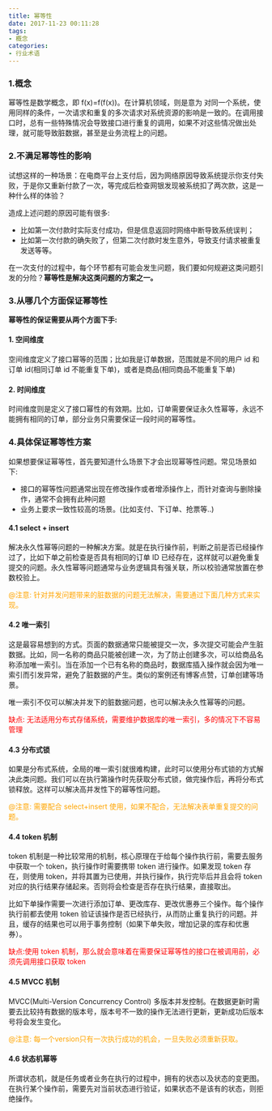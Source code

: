 ```yaml
---
title: 幂等性
date: 2017-11-23 00:11:28
tags:
- 概念
categories:
- 行业术语
---
```




### 1.概念
幂等性是数学概念，即 f(x)=f(f(x))。在计算机领域，则是意为 对同一个系统，使用同样的条件，一次请求和重复的多次请求对系统资源的影响是一致的。在调用接口时，总有一些特殊情况会导致接口进行重复的调用，如果不对这些情况做出处理，就可能导致脏数据，甚至是业务流程上的问题。

### 2.不满足幂等性的影响

试想这样的一种场景：在电商平台上支付后，因为网络原因导致系统提示你支付失败，于是你又重新付款了一次，等完成后检查网银发现被系统扣了两次款，这是一种什么样的体验？

造成上述问题的原因可能有很多:
- 比如第一次付款时实际支付成功，但是信息返回时网络中断导致系统误判；
- 比如第一次付款的确失败了，但第二次付款时发生意外，导致支付请求被重复发送等等。

在一次支付的过程中，每个环节都有可能会发生问题，我们要如何规避这类问题引发的分险？**幂等性是解决这类问题的方案之一。**

### 3.从哪几个方面保证幂等性

**幂等性的保证需要从两个方面下手:**
#### 1. 空间维度
空间维度定义了接口幂等的范围；比如我是订单数据，范围就是不同的用户 id 和订单 id(相同订单 id 不能重复下单)，或者是商品(相同商品不能重复下单)

#### 2. 时间维度
时间维度则是定义了接口幂性的有效期。比如，订单需要保证永久性幂等，永远不能拥有相同的订单，部分业务只需要保证一段时间的幂等性。

### 4.具体保证幂等性方案
如果想要保证幂等性，首先要知道什么场景下才会出现幂等性问题。常见场景如下:
- 接口的幂等性问题通常出现在修改操作或者增添操作上，而针对查询与删除操作，通常不会拥有此种问题
- 业务上要求一致性较高的场景。(比如支付、下订单、抢票等..) 


#### 4.1 select + insert
解决永久性幂等问题的一种解决方案。就是在执行操作前，判断之前是否已经操作过了，比如下单之前检查是否具有相同的订单 ID 已经存在，这样就可以避免重复提交的问题。永久性幂等问题通常与业务逻辑具有强关联，所以校验通常放置在参数校验上。

<font color=orange>@注意: 针对并发问题带来的脏数据的问题无法解决，需要通过下面几种方式来实现。</font>

#### 4.2 唯一索引
这是最容易想到的方式。页面的数据通常只能被提交一次，多次提交可能会产生脏数据。比如，同一名称的商品只能被创建一次，为了防止创建多次，可以给商品名称添加唯一索引。当在添加一个已有名称的商品时，数据库插入操作就会因为唯一索引而引发异常，避免了脏数据的产生。类似的案例还有博客点赞，订单创建等场景。

唯一索引不仅可以解决并发下的脏数据问题，也可以解决永久性幂等的问题。

<font color=red>缺点:  无法适用分布式存储系统，需要维护数据库的唯一索引，多的情况下不容易管理</font>

#### 4.3 分布式锁

如果是分布式系统，全局的唯一索引就很难构建，此时可以使用分布式锁的方式解决此类问题。我们可以在执行第操作时先获取分布式锁，做完操作后，再将分布式锁释放。这样可以解决高并发性下的幂等性问题。

<font color=orange>@注意: 需要配合 select+insert 使用，如果不配合，无法解决表单重复提交的问题。</font>


#### 4.4 token 机制

token 机制是一种比较常用的机制，核心原理在于给每个操作执行前，需要去服务中获取一个 token，执行操作时需要携带 token 进行操作。如果发现 token 存在，则使用 token，并将其置为已使用，并执行操作，执行完毕后并且会将 token 对应的执行结果存储起来。否则将会检查是否存在执行结果，直接取出。

比如下单操作需要一次进行添加订单、更改库存、更改优惠券三个操作。每个操作执行前都去使用 token 验证该操作是否已经执行，从而防止重复执行的问题。并且，缓存的结果也可以用于事务控制（如果下单失败，增加记录的库存和优惠券）。

<font color=red>缺点:使用 token 机制，那么就会意味着在需要保证幂等性的接口在被调用前，必须先调用接口获取 token</font>

#### 4.5 MVCC 机制
MVCC(Multi-Version Concurrency Control) 多版本并发控制。在数据更新时需要去比较持有数据的版本号，版本号不一致的操作无法进行更新，更新成功后版本号将会发生变化。

<font color=orange>@注意: 每一个version只有一次执行成功的机会，一旦失败必须重新获取。</font>

#### 4.6 状态机幂等
所谓状态机，就是任务或者业务在执行的过程中，拥有的状态以及状态的变更图。在执行某个操作前，需要先对当前状态进行验证，如果状态不是该有的状态，则拒绝操作。